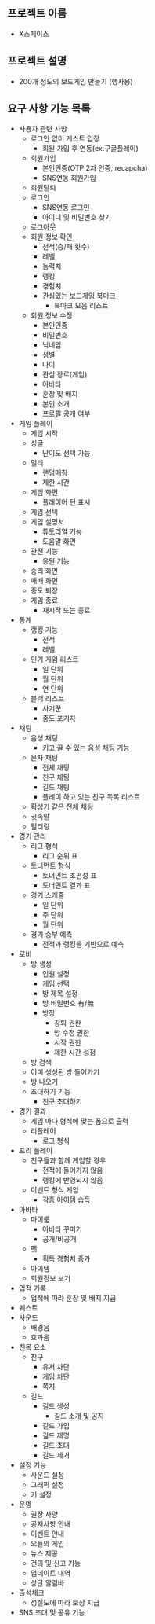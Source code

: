 ## 프로젝트 이름
- X스페이스

## 프로젝트 설명
- 200개 정도의 보드게임 만들기 (행사용)

## 요구 사항 기능 목록
- 사용자 관련 사항
  - 로그인 없이 게스트 입장
    - 회원 가입 후 연동(ex.구글플레이)
  - 회원가입
    - 본인인증(OTP 2차 인증, recapcha)
    - SNS연동 회원가입
  - 회원탈퇴
  - 로그인
    - SNS연동 로그인
    - 아이디 및 비밀번호 찾기
  - 로그아웃
  - 회원 정보 확인
    - 전적(승/패 횟수)
    - 레벨
    - 능력치
    - 랭킹
    - 경험치
    - 관심있는 보드게임 북마크
      - 북마크 모음 리스트
  - 회원 정보 수정
    - 본인인증
    - 비밀번호
    - 닉네임
    - 성별
    - 나이
    - 관심 장르(게임)
    - 아바타
    - 훈장 및 배지
    - 본인 소개
    - 프로필 공개 여부
- 게임 플레이
  - 게임 시작
  - 싱글
    - 난이도 선택 가능
  - 멀티
    - 랜덤매칭
    - 제한 시간
  - 게임 화면
    - 플레이어 턴 표시
  - 게임 선택
  - 게임 설명서
    - 튜토리얼 기능
    - 도움말 화면
  - 관전 기능
    - 응원 기능
  - 승리 화면
  - 패배 화면
  - 중도 퇴장
  - 게임 종료
    - 재시작 또는 종료
- 통계
  - 랭킹 기능
    - 전적
    - 레벨
  - 인기 게임 리스트
    - 일 단위
    - 월 단위
    - 연 단위
  - 블랙 리스트
    - 사기꾼
    - 중도 포기자
- 채팅
  - 음성 채팅
    - 키고 끌 수 있는 음성 채팅 기능
  - 문자 채팅
    - 전체 채팅
    - 친구 채팅
    - 길드 채팅
    - 플레이 하고 있는 친구 목록 리스트
  - 확성기 같은 전체 채팅
  - 귓속말
  - 필터링
- 경기 관리
  - 리그 형식
    - 리그 순위 표
  - 토너먼트 형식
    - 토너먼트 조편성 표
    - 토너먼트 결과 표
  - 경기 스케줄
    - 일 단위
    - 주 단위
    - 월 단위
  - 경기 승부 예측
    - 전적과 랭킹을 기반으로 예측
- 로비
  - 방 생성
    - 인원 설정
    - 게임 선택
    - 방 제목 설정
    - 방 비밀번호 有/無
    - 방장
      - 강퇴 권환
      - 방 수정 권한
      - 시작 권한
      - 제한 시간 설정
  - 방 검색
  - 이미 생성된 방 들어가기
  - 방 나오기
  - 초대하기 기능
    - 친구 초대하기
- 경기 결과
  - 게임 마다 형식에 맞는 폼으로 출력
  - 리플레이
    - 로그 형식
- 프리 플레이
  - 친구들과 함께 게임할 경우
    - 전적에 들어가지 않음
    - 랭킹에 반영되지 않음
  - 이벤트 형식 게임
    - 각종 아이템 습득
- 아바타
  - 마이룸
    - 아바타 꾸미기
    - 공개/비공개
  - 펫
    - 획득 경험치 증가
  - 아이템
  - 회원정보 보기
- 업적 기록
  - 업적에 따라 훈장 및 배지 지급
- 퀘스트
- 사운드
  - 배경음
  - 효과음
- 친목 요소
  - 친구
    - 유저 차단
    - 게임 차단
    - 쪽지
  - 길드
    - 길드 생성
      - 길드 소개 및 공지
    - 길드 가입
    - 길드 제명
    - 길드 초대
    - 길드 제거
- 설정 기능
  - 사운드 설정
  - 그래픽 설정
  - 키 설정
- 운영
  - 권장 사양
  - 공지사항 안내
  - 이벤트 안내
  - 오늘의 게임
  - 뉴스 제공
  - 건의 및 신고 기능
  - 업데이트 내역
  - 상단 알림바
- 출석체크
  - 성실도에 따라 보상 지급
- SNS 초대 및 공유 기능